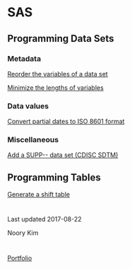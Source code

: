 # SAS


## Programming Data Sets

### Metadata

[Reorder the variables of a data set](dataset-variables-reorder.md)

[Minimize the lengths of variables](dataset-variables-lengths-minimize.md)

### Data values

[Convert partial dates to ISO 8601 format](/sas-convert-partial-dates)

### Miscellaneous

[Add a SUPP-- data set (CDISC SDTM)](sas-sdtm-add-supp)


## Programming Tables

[Generate a shift table](/sas-generate-shift-table)



#

Last updated 2017-08-22

Noory Kim

#

[Portfolio](/)
